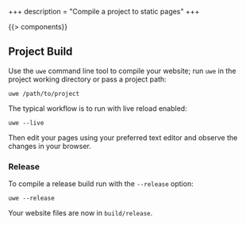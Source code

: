 +++
description = "Compile a project to static pages"
+++

{{> components}}

## Project Build

Use the `uwe` command line tool to compile your website; run `uwe` in the project working directory or pass a project path:

```text
uwe /path/to/project
```

The typical workflow is to run with live reload enabled:

```text
uwe --live
```

Then edit your pages using your preferred text editor and observe the changes in your browser.

### Release

To compile a release build run with the `--release` option:

```text
uwe --release
```

Your website files are now in `build/release`.
